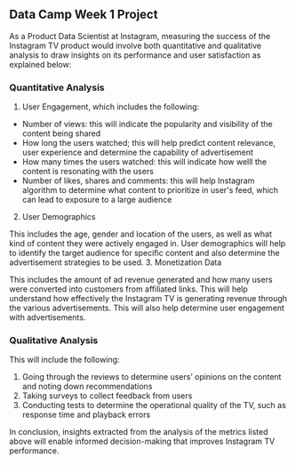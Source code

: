 ## Data Camp Week 1 Project
As a Product Data Scientist at Instagram, measuring the success of the Instagram TV product would involve both quantitative and qualitative analysis to draw insights on its performance and user satisfaction as explained below:
### Quantitative Analysis
1. User Engagement, which includes the following:
- Number of views: this will indicate the popularity and visibility of the content being shared
- How long the users watched; this will help predict content relevance, user experience and determine the capability of advertisement
- How many times the users watched: this will indicate how welll the content is resonating with the users
- Number of likes, shares and comments: this will help Instagram algorithm to determine what content to prioritize in user's feed, which can lead to exposure to a large audience 
2. User Demographics
  
This includes the age, gender and location of the users, as well as what kind of content they were actively engaged in. User demographics will help to identify the target audience for specific content and also determine the advertisement strategies to be used.
3. Monetization Data

This includes the amount of ad revenue generated and how many users were converted into customers from affiliated links. This will help understand how effectively the Instagram TV is generating revenue through the various advertisements. This will also help determine user engagement with advertisements. 
### Qualitative Analysis 
This will include the following:
1. Going through the reviews to determine users’ opinions on the content and noting down recommendations
2. Taking surveys to collect feedback from users
3. Conducting tests to determine the operational quality of the TV, such as response time and playback errors

In conclusion, insights extracted from the analysis of the metrics listed above will enable informed decision-making that improves Instagram TV performance.
